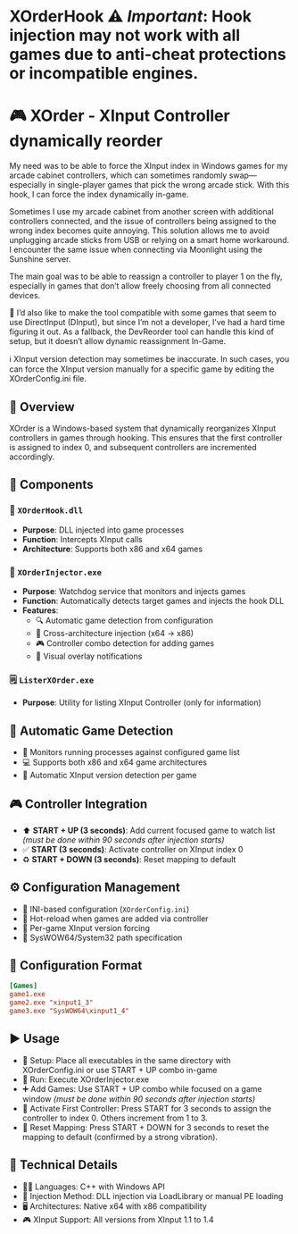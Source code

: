 # XOrderHook  ⚠️ *Important*: Hook injection may not work with all games due to anti-cheat protections or incompatible engines.


# 🎮 XOrder - XInput Controller dynamically reorder

My need was to be able to force the XInput index in Windows games for my arcade cabinet controllers, which can sometimes randomly swap—especially in single-player games that pick the wrong arcade stick. With this hook, I can force the index dynamically in-game.

Sometimes I use my arcade cabinet from another screen with additional controllers connected, and the issue of controllers being assigned to the wrong index becomes quite annoying. This solution allows me to avoid unplugging arcade sticks from USB or relying on a smart home workaround.
I encounter the same issue when connecting via Moonlight using the Sunshine server.

The main goal was to be able to reassign a controller to player 1 on the fly, especially in games that don’t allow freely choosing from all connected devices.

🎯 I’d also like to make the tool compatible with some games that seem to use DirectInput (DInput), but since I’m not a developer, I’ve had a hard time figuring it out.
As a fallback, the DevReorder tool can handle this kind of setup, but it doesn’t allow dynamic reassignment In-Game.

ℹ️ XInput version detection may sometimes be inaccurate. In such cases, you can force the XInput version manually for a specific game by editing the XOrderConfig.ini file.


## 📌 Overview  
XOrder is a Windows-based system that dynamically reorganizes XInput controllers in games through hooking. This ensures that the first controller is assigned to index 0, and subsequent controllers are incremented accordingly.

## 🧩 Components

### 🧷 `XOrderHook.dll`
- **Purpose**: DLL injected into game processes  
- **Function**: Intercepts XInput calls
- **Architecture**: Supports both x86 and x64 games  

### 🚀 `XOrderInjector.exe`
- **Purpose**: Watchdog service that monitors and injects games  
- **Function**: Automatically detects target games and injects the hook DLL  
- **Features**:  
  - 🔍 Automatic game detection from configuration  
  - 🔄 Cross-architecture injection (x64 → x86)  
  - 🎮 Controller combo detection for adding games  
  - 💬 Visual overlay notifications  

### 🗒️ `ListerXOrder.exe`
- **Purpose**: Utility for listing XInput Controller (only for information)

## 🎯 Automatic Game Detection
- 🧠 Monitors running processes against configured game list  
- 💻 Supports both x86 and x64 game architectures  
- 🔎 Automatic XInput version detection per game  

## 🎮 Controller Integration
- ⬆️ **START + UP (3 seconds)**: Add current focused game to watch list *(must be done within 90 seconds after injection starts)*
- ✅ **START (3 seconds)**: Activate controller on XInput index 0  
- ♻️ **START + DOWN (3 seconds)**: Reset mapping to default  

## ⚙️ Configuration Management
- 📝 INI-based configuration (`XOrderConfig.ini`)  
- 🔁 Hot-reload when games are added via controller  
- 📌 Per-game XInput version forcing  
- 📂 SysWOW64/System32 path specification

## 🧾 Configuration Format

```ini
[Games]
game1.exe
game2.exe "xinput1_3"
game3.exe "SysWOW64\xinput1_4"
```

## ▶️ Usage
- 📂 Setup: Place all executables in the same directory with XOrderConfig.ini or use START + UP combo in-game
- 🏃 Run: Execute XOrderInjector.exe
- ➕ Add Games: Use START + UP combo while focused on a game window  *(must be done within 90 seconds after injection starts)*
- 🔢 Activate First Controller: Press START for 3 seconds to assign the controller to index 0. Others increment from 1 to 3.
- 🔄 Reset Mapping: Press START + DOWN for 3 seconds to reset the mapping to default (confirmed by a strong vibration).

## 🧠 Technical Details
- 🧑‍💻 Languages: C++ with Windows API
- 💉 Injection Method: DLL injection via LoadLibrary or manual PE loading
- 🖥️ Architectures: Native x64 with x86 compatibility
- 🎮 XInput Support: All versions from XInput 1.1 to 1.4





